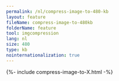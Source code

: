 ```yaml
---
permalink: /nl/compress-image-to-480-kb
layout: feature
fileName: compress-image-to-480kb
folderName: feature
tool: imgcompression
lang: nl
size: 480
type: kb
nointernationalization: true
---
```

{%- include compress-image-to-X.html -%}
      